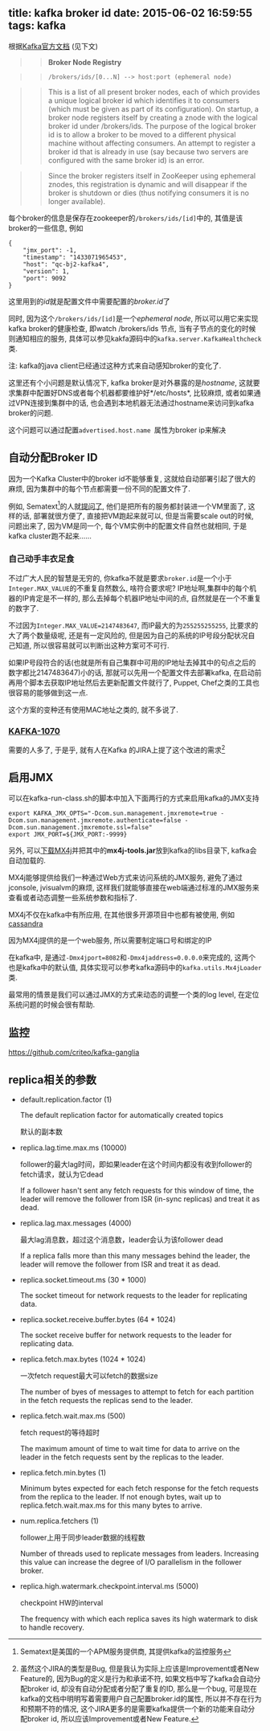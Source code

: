 title: kafka broker id
date: 2015-06-02 16:59:55
tags: kafka
---

根据[Kafka官方文档](http://kafka.apache.org/documentation.html) (见下文)

>> **Broker Node Registry**

>> `/brokers/ids/[0...N] --> host:port (ephemeral node)`

>> This is a list of all present broker nodes, each of which provides a unique logical broker id which identifies it to consumers (which must be given as part of its configuration). On startup, a broker node registers itself by creating a znode with the logical broker id under /brokers/ids. The purpose of the logical broker id is to allow a broker to be moved to a different physical machine without affecting consumers. An attempt to register a broker id that is already in use (say because two servers are configured with the same broker id) is an error.

>> Since the broker registers itself in ZooKeeper using ephemeral znodes, this registration is dynamic and will disappear if the broker is shutdown or dies (thus notifying consumers it is no longer available).

每个broker的信息是保存在zookeeper的`/brokers/ids/[id]`中的, 其值是该broker的一些信息, 例如

	{
	    "jmx_port": -1,
	    "timestamp": "1433071965453",
	    "host": "qc-bj2-kafka4",
	    "version": 1,
	    "port": 9092
	}


这里用到的*id*就是配置文件中需要配置的*broker.id*了


同时, 因为这个`/brokers/ids/[id]`是一个*ephemeral node*, 所以可以用它来实现kafka broker的健康检查, 即watch /brokers/ids 节点, 当有子节点的变化的时候则通知相应的服务, 具体可以参见kakfa源码中的`kafka.server.KafkaHealthcheck`类.

注: kafka的java client已经通过这种方式来自动感知broker的变化了.

这里还有个小问题是默认情况下, kafka broker是对外暴露的是*hostname*, 这就要求集群中配置好DNS或者每个机器都要维护好*/etc/hosts*, 比较麻烦, 或者如果通过VPN连接到集群中的话, 也会遇到本地机器无法通过hostname来访问到kafka broker的问题.

这个问题可以通过配置`advertised.host.name `属性为broker ip来解决


## 自动分配Broker ID

因为一个Kafka Cluster中的broker id不能够重复, 这就给自动部署引起了很大的麻烦, 因为集群中的每个节点都需要一份不同的配置文件了. 

例如, Sematext[^1]的人就[提问了](http://search-hadoop.com/m/4TaT4dTPKi1), 他们是把所有的服务都封装进一个VM里面了, 这样的话, 部署就很方便了, 直接把VM跑起来就可以, 但是当需要scale out的时候, 问题出来了, 因为VM是同一个, 每个VM实例中的配置文件自然也就相同, 于是kafka cluster跑不起来......


### 自己动手丰衣足食

不过广大人民的智慧是无穷的, 你kafka不就是要求`broker.id`是一个小于`Integer.MAX_VALUE`的不重复自然数么, 啥符合要求呢? IP地址啊,集群中的每个机器的IP肯定是不一样的, 那么去掉每个机器IP地址中间的点, 自然就是在一个不重复的数字了.

不过因为`Integer.MAX_VALUE=2147483647`, 而IP最大的为`255255255255`, 比要求的大了两个数量级呢, 还是有一定风险的, 但是因为自己的系统的IP号段分配状况自己知道, 所以很容易就可以判断出这种方案可不可行.

如果IP号段符合的话(也就是所有自己集群中可用的IP地址去掉其中的句点之后的数字都比2147483647)小的话, 那就可以先用一个配置文件去部署kafka, 在启动前再用个脚本去获取IP地址然后去更新配置文件就行了, Puppet, Chef之类的工具也很容易的能够做到这一点.

这个方案的变种还有使用MAC地址之类的, 就不多说了.

### [KAFKA-1070](https://issues.apache.org/jira/browse/KAFKA-1070)

需要的人多了, 于是乎, 就有人在Kafka 的JIRA上提了这个改进的需求[^2]





[^1]: Sematext是美国的一个APM服务提供商, 其提供kafka的监控服务
[^2]: 虽然这个JIRA的类型是Bug, 但是我认为实际上应该是Improvement或者New Feature的, 因为Bug的定义是行为和承诺不符, 如果文档中写了kafka会自动分配broker id, 却没有自动分配或者分配了重复的ID, 那么是一个bug, 可是现在kafka的文档中明明写着需要用户自己配置broker.id的属性, 所以并不存在行为和预期不符的情况, 这个JIRA更多的是需要kafka提供一个新的功能来自动分配broker id, 所以应该Improvement或者New Feature.

## 启用JMX

可以在kafka-run-class.sh的脚本中加入下面两行的方式来启用kafka的JMX支持

	export KAFKA_JMX_OPTS="-Dcom.sun.management.jmxremote=true -Dcom.sun.management.jmxremote.authenticate=false -Dcom.sun.management.jmxremote.ssl=false"
	export JMX_PORT=${JMX_PORT:-9999}                                    

另外, 可以[下载MX4j](http://sourceforge.net/projects/mx4j)并把其中的**mx4j-tools.jar**放到kafka的libs目录下, kafka会自动加载的.

MX4j能够提供给我们一种通过Web方式来访问系统的JMX服务, 避免了通过jconsole, jvisualvm的麻烦, 这样我们就能够直接在web端通过标准的JMX服务来查看或者动态调整一些系统参数和指标了.

MX4j不仅在kafka中有所应用, 在其他很多开源项目中也都有被使用, 例如[cassandra](http://wiki.apache.org/cassandra/Operations#Monitoring_with_MX4J)

因为MX4j提供的是一个web服务, 所以需要制定端口号和绑定的IP

在kafka中, 是通过`-Dmx4jport=8082`和`-Dmx4jaddress=0.0.0.0`来完成的, 这两个也是kafka中的默认值, 具体实现可以参考kafka源码中的`kafka.utils.Mx4jLoader`类.

最常用的情景是我们可以通过JMX的方式来动态的调整一个类的log level, 在定位系统问题的时候会很有帮助.


## 监控

https://github.com/criteo/kafka-ganglia

## replica相关的参数

* default.replication.factor (1)

	The default replication factor for automatically created topics 

	默认的副本数

* replica.lag.time.max.ms (10000)

	follower的最大lag时间，即如果leader在这个时间内都没有收到follower的fetch请求，就认为它dead 

	If a follower hasn't sent any fetch requests for this window of time, the leader will remove the follower from ISR (in-sync replicas) and treat it as dead. 

* replica.lag.max.messages (4000)

	最大lag消息数，超过这个消息数，leader会认为该follower dead 
	
	If a replica falls more than this many messages behind the leader, the leader will remove the follower from ISR and treat it as dead.

* replica.socket.timeout.ms (30 * 1000)

	The socket timeout for network requests to the leader for replicating data. 

* replica.socket.receive.buffer.bytes (64 * 1024)

	The socket receive buffer for network requests to the leader for replicating data.

* replica.fetch.max.bytes (1024 * 1024)

	一次fetch request最大可以fetch的数据size 

	The number of byes of messages to attempt to fetch for each partition in the fetch requests the replicas send to the leader. 

* replica.fetch.wait.max.ms (500)

	fetch request的等待超时 

	The maximum amount of time to wait time for data to arrive on the leader in the fetch requests sent by the replicas to the leader. 

* replica.fetch.min.bytes (1)

	Minimum bytes expected for each fetch response for the fetch requests from the replica to the leader. If not enough bytes, wait up to replica.fetch.wait.max.ms for this many bytes to arrive.

* num.replica.fetchers (1)

	follower上用于同步leader数据的线程数 

	Number of threads used to replicate messages from leaders. Increasing this value can increase the degree of I/O parallelism in the follower broker.

* replica.high.watermark.checkpoint.interval.ms (5000)

	checkpoint HW的interval 

	The frequency with which each replica saves its high watermark to disk to handle recovery.

